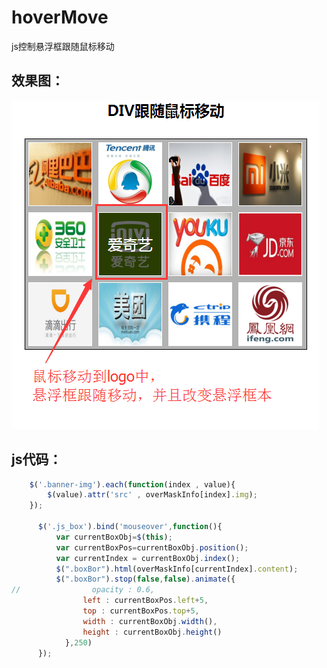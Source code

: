 # hoverMove
js控制悬浮框跟随鼠标移动

## 效果图：
![image](https://github.com/xiaojiandong/hoverMove/blob/master/img/move-view.png)

## js代码：
```js
    $('.banner-img').each(function(index , value){
        $(value).attr('src' , overMaskInfo[index].img);
    });

      $('.js_box').bind('mouseover',function(){
          var currentBoxObj=$(this);
          var currentBoxPos=currentBoxObj.position();
          var currentIndex = currentBoxObj.index();
          $(".boxBor").html(overMaskInfo[currentIndex].content);
          $(".boxBor").stop(false,false).animate({
//                opacity : 0.6,
                left : currentBoxPos.left+5,
                top : currentBoxPos.top+5,
                width : currentBoxObj.width(),
                height : currentBoxObj.height()
            },250)
      });
```
